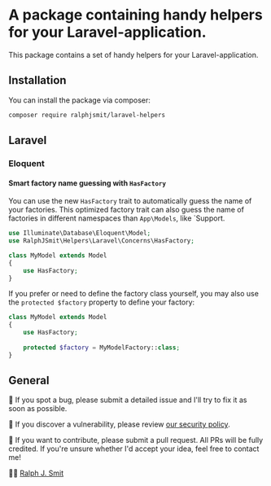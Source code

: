 # A package containing handy helpers for your Laravel-application.

This package contains a set of handy helpers for your Laravel-application.

## Installation

You can install the package via composer:

```bash
composer require ralphjsmit/laravel-helpers
```

## Laravel

### Eloquent

#### Smart factory name guessing with `HasFactory`

You can use the new `HasFactory` trait to automatically guess the name of your factories. This optimized factory trait can also guess the name of factories in different namespaces than `App\Models`, like `Support\.

```php
use Illuminate\Database\Eloquent\Model;
use RalphJSmit\Helpers\Laravel\Concerns\HasFactory;

class MyModel extends Model 
{
    use HasFactory;
}
```

If you prefer or need to define the factory class yourself, you may also use the `protected $factory` property to define your factory:

```php
class MyModel extends Model 
{
    use HasFactory;
    
    protected $factory = MyModelFactory::class;
}
```

## General

🐞 If you spot a bug, please submit a detailed issue and I'll try to fix it as soon as possible.

🔐 If you discover a vulnerability, please review [our security policy](../../security/policy).

🙌 If you want to contribute, please submit a pull request. All PRs will be fully credited. If you're unsure whether I'd accept your idea, feel free to contact me!

🙋‍♂️ [Ralph J. Smit](https://ralphjsmit.com)
